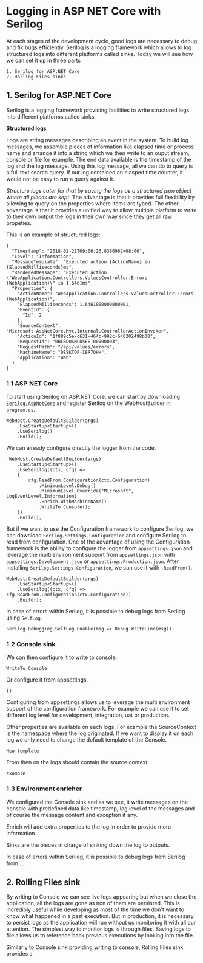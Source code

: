 # Logging in ASP NET Core with Serilog

At each stages of the development cycle, good logs are necessary to debug and fix bugs efficiently.
Serilog is a logging framework which allows to log structured logs into different platforms called sinks.
Today we will see how we can set it up in three parts

```
1. Serilog for ASP.NET Core
2. Rolling Files sinks
```

## 1. Serilog for ASP.NET Core

Serilog is a logging framework providing facilities to write structured logs into different platforms called sinks.

__Structured logs__

Logs are string messages describing an event in the system. To build log messages, we assemble pieces of information like elapsed time or process name and arrange it into a string which we then write to an ouput stream, console or file for example.
The end data available is the timestamp of the log and the log message. Using this log message, all we can do to query is a full text search query.
If our log contained an elasped time counter, it would not be easy to run a query against it.

_Structure logs cater for that by saving the logs as a structured json object where all pieces are kept_. The advantage is that it provides full flexibility by allowing to query on the properties where items are typed. The other advantage is that it provides a unified way to allow multiple platform to write to their own output the logs in their own way since they get all raw propeties.

This is an example of structured logs:

```
{
  "Timestamp": "2018-02-21T09:06:26.8380962+08:00",
  "Level": "Information",
  "MessageTemplate": "Executed action {ActionName} in {ElapsedMilliseconds}ms",
  "RenderedMessage": "Executed action \"WebApplication.Controllers.ValuesController.Errors (WebApplication)\" in 1.6461ms",
  "Properties": {
    "ActionName": "WebApplication.Controllers.ValuesController.Errors (WebApplication)",
    "ElapsedMilliseconds": 1.6461000000000001,
    "EventId": {
      "Id": 2
    },
    "SourceContext": "Microsoft.AspNetCore.Mvc.Internal.ControllerActionInvoker",
    "ActionId": "1f889c5e-c631-464b-992c-640202498b30",
    "RequestId": "0HLBOOSMLU5EE:00000003",
    "RequestPath": "/api/values/errors",
    "MachineName": "DESKTOP-I8R7QHH",
    "Application": "Web"
  }
}
```

### 1.1 ASP.NET Core

To start using Serilog on ASP.NET Core, we can start by downloading [`Serilog.AspNetCore`](https://www.nuget.org/packages/Serilog.AspNetCore/2.1.1-dev-00022) and register Serilog on the WebHostBuilder in `program.cs`.

```
WebHost.CreateDefaultBuilder(args)
    .UseStartup<Startup>()
    .UseSerilog()
    .Build();
```

We can already configure directly the logger from the code.

```
 WebHost.CreateDefaultBuilder(args)
    .UseStartup<Startup>()
    .UseSerilog((ctx, cfg) =>
    {
        cfg.ReadFrom.Configuration(ctx.Configuration)
            .MinimumLevel.Debug()
            .MinimumLevel.Override("Microsoft", LogEventLevel.Information)
            .Enrich.WithMachineName()
            .WriteTo.Console();
    })
    .Build();
```

But if we want to use the Configuration framework to configure Serilog, we can download `Serilog.Settings.Configuration` and configure Serilog to read from configuration.
One of the advantage of using the Configuration framework is the ability to configure the logger from `appsettings.json` and leverage the multi environment support from `appsettings.json` with `appsettings.Development.json` or `appsettings.Production.json`. After installing `Serilog.Settings.Configuration`, we can use it with `.ReadFrom()`.

```
WebHost.CreateDefaultBuilder(args)
    .UseStartup<Startup>()
    .UseSerilog((ctx, cfg) => cfg.ReadFrom.Configuration(ctx.Configuration))
    .Build();
```

In case of errors within Serilog, it is possible to debug logs from Serilog using `SelfLog`.

```
Serilog.Debugging.SelfLog.Enable(msg => Debug.WriteLine(msg));
```

### 1.2 Console sink

We can then configure it to write to console.

```
WriteTo Console
```

Or configure it from appsettings.

```
{}
```

Configuring from appsettings allows us to leverage the multi environment support of the configuration framework. For example we can use it to set different log level for development, integration, uat or production.

Other properties are available on each logs. For example the SourceContext is the namespace where the log originated. If we want to display it on each log we only need to change the default template of the Console.

```
New template
```

From then on the logs should contain the source context.

```
example
```

### 1.3 Environment enricher

We configured the Console sink and as we see,  it write messages on the console with predefined data like timestamp, log level of the messages and of course the message content and exception if any.



Enrich will add extra properties to the log in order to provide more information.

Sinks are the pieces in charge of sinking down the log to outputs.

In case of errors within Serilog, it is possible to debug logs from Serilog from ....


## 2. Rolling Files sink

By writing to Console we can see live logs appearing but when we close the application, all the logs are gone as non of them are persisted. This is incredibly useful while developing as most of the time we don't want to know what happened in a past execution.
But in production, it is necessary to persist logs as the application will run without us monitoring it with all our attention.
The simplest way to monitor logs is through files. Saving logs to file allows us to reference back previous executions by looking into the file.

Similarly to Console sink providing writing to console, Rolling Files sink provides a